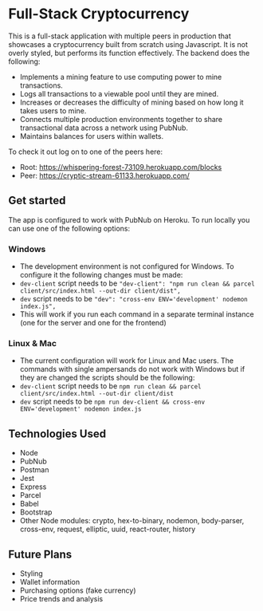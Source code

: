 # Full-Stack Cryptocurrency 

This is a full-stack application with multiple peers in production that showcases a cryptocurrency built from scratch using Javascript. It is not overly styled, but performs its function effectively. The backend does the following:
* Implements a mining feature to use computing power to mine transactions.
* Logs all transactions to a viewable pool until they are mined.
* Increases or decreases the difficulty of mining based on how long it takes users to mine.
* Connects multiple production environments together to share transactional data across a network using PubNub.
* Maintains balances for users within wallets.

To check it out log on to one of the peers here:
* Root: https://whispering-forest-73109.herokuapp.com/blocks
* Peer: https://cryptic-stream-61133.herokuapp.com/

## Get started
The app is configured to work with PubNub on Heroku. To run locally you can use one of the following options:

### Windows

* The development environment is not configured for Windows. To configure it the following changes must be made:
* `dev-client` script needs to be `"dev-client": "npm run clean && parcel client/src/index.html --out-dir client/dist",`
* `dev` script needs to be `"dev": "cross-env ENV='development' nodemon index.js",`
* This will work if you run each command in a separate terminal instance (one for the server and one for the frontend)

### Linux & Mac

* The current configuration will work for Linux and Mac users. The commands with single ampersands do not work with Windows but if they are changed the scripts should be the following:
* `dev-client` script needs to be `npm run clean && parcel client/src/index.html --out-dir client/dist`
* `dev` script needs to be `npm run dev-client && cross-env ENV='development' nodemon index.js`

## Technologies Used

* Node
* PubNub
* Postman
* Jest
* Express
* Parcel
* Babel
* Bootstrap
* Other Node modules: crypto, hex-to-binary, nodemon, body-parser, cross-env, request, elliptic, uuid, react-router, history

## Future Plans

* Styling
* Wallet information
* Purchasing options (fake currency)
* Price trends and analysis